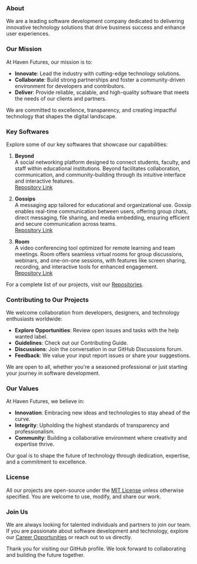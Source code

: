 ### About
We are a leading software development company dedicated to delivering innovative technology solutions that drive business success and enhance user experiences.

### Our Mission
At Haven Futures, our mission is to:
- **Innovate**: Lead the industry with cutting-edge technology solutions.
- **Collaborate**: Build strong partnerships and foster a community-driven environment for developers and contributors.
- **Deliver**: Provide reliable, scalable, and high-quality software that meets the needs of our clients and partners.

We are committed to excellence, transparency, and creating impactful technology that shapes the digital landscape.

### Key Softwares
Explore some of our key softwares that showcase our capabilities:

1. **Beyond**  
   A social networking platform designed to connect students, faculty, and staff within educational institutions. Beyond facilitates collaboration, communication, and community-building through its intuitive interface and interactive features.  
   [Repository Link](https://github.com/havenfutures/Beyond)

2. **Gossips**  
   A messaging app tailored for educational and organizational use. Gossip enables real-time communication between users, offering group chats, direct messaging, file sharing, and media embedding, ensuring efficient and secure communication across teams.  
   [Repository Link](https://github.com/havenfutures/Gossips)

3. **Room**  
   A video conferencing tool optimized for remote learning and team meetings. Room offers seamless virtual rooms for group discussions, webinars, and one-on-one sessions, with features like screen sharing, recording, and interactive tools for enhanced engagement.  
   [Repository Link](https://github.com/havenfutures/Room)

For a complete list of our projects, visit our [Repositories](https://github.com/orgs/HavenFutures/repositories).

### Contributing to Our Projects
We welcome collaboration from developers, designers, and technology enthusiasts worldwide:

- **Explore Opportunities**: Review open issues and tasks with the help wanted label.
- **Guidelines**: Check out our Contributing Guide.
- **Discussions**: Join the conversation in our GitHub Discussions forum.
- **Feedback**: We value your input report issues or share your suggestions.

We are open to all, whether you're a seasoned professional or just starting your journey in software development.

### Our Values
At Haven Futures, we believe in:

- **Innovation**: Embracing new ideas and technologies to stay ahead of the curve.
- **Integrity**: Upholding the highest standards of transparency and professionalism.
- **Community**: Building a collaborative environment where creativity and expertise thrive.

Our goal is to shape the future of technology through dedication, expertise, and a commitment to excellence.

### License
All our projects are open-source under the [MIT License](https://github.com/HavenFutures/.github/blob/main/LICENSE) unless otherwise specified. You are welcome to use, modify, and share our work.

### Join Us
We are always looking for talented individuals and partners to join our team. If you are passionate about software development and technology, explore our [Career Opportunities](https://www.havenfutures.com/careers) or reach out to us directly.

Thank you for visiting our GitHub profile. We look forward to collaborating and building the future together.
